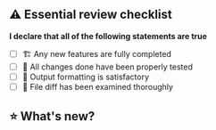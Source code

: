 ## ⚠️ Essential review checklist
**I declare that all of the following statements are true**
- [ ] 🏗 Any new features are fully completed
- [ ] 🔨 All changes done have been properly tested
- [ ] 💬 Output formatting is satisfactory
- [ ] 👀 File diff has been examined thoroughly

## ⭐️ What's new?
<Describe the beneficial effects of your proposed changes here.>
